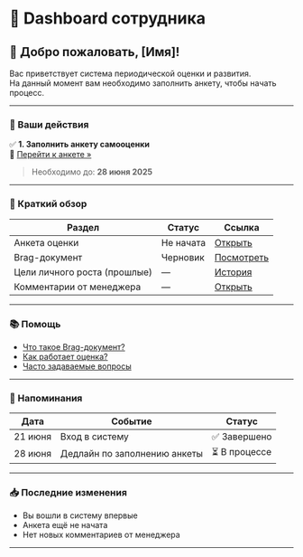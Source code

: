 # 🧭 Dashboard сотрудника

## 👋 Добро пожаловать, [Имя]!

Вас приветствует система периодической оценки и развития.  
На данный момент вам необходимо заполнить анкету, чтобы начать процесс.

---

### 📌 Ваши действия

✅ **1. Заполнить анкету самооценки**  
🔔 [Перейти к анкете »](self-review-form.md)  
> Необходимо до: **28 июня 2025**

---

### 🧾 Краткий обзор

| Раздел                         | Статус     | Ссылка                |
|-------------------------------|------------|-----------------------|
| Анкета оценки                 | Не начата  | [Открыть](self-review-form.md)       |
| Brag-документ                 | Черновик   | [Посмотреть](Prototype_depr/brag-doc.md)           |
| Цели личного роста (прошлые)  | —          | [История](goals-history.md)         |
| Комментарии от менеджера      | —          | [Открыть](feedback-manager.md)      |

---

### 📚 Помощь

- [Что такое Brag-документ?](brag-guide.md)
- [Как работает оценка?](assessment-process.md)
- [Часто задаваемые вопросы](faq.md)

---

### 🔔 Напоминания

| Дата         | Событие                         | Статус     |
|--------------|----------------------------------|------------|
| 21 июня      | Вход в систему                   | ✅ Завершено |
| 28 июня      | Дедлайн по заполнению анкеты     | ⏳ В процессе |

---

### 📥 Последние изменения

- Вы вошли в систему впервые  
- Анкета ещё не начата  
- Нет новых комментариев от менеджера

---

